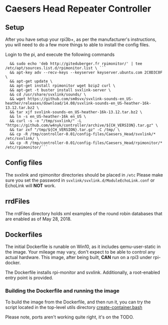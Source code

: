 # Caesers Head Repeater Controller

## Setup
After you have setup your rpi3b+, as per the manufacturer's instructions, you will need to do a few more things to able to install the config files. 

Login to the pi, and execute the following commands

```text sudo echo 'deb http://mirrordirector.raspbian.org/raspbian/ buster main' | tee /etc/apt/sources.list.d/svxlink.list \
  && sudo echo 'deb http://giteduberger.fr rpimonitor/' | tee /etc/apt/sources.list.d/rpimonitor.list \ ```
  && apt-key adv --recv-keys --keyserver keyserver.ubuntu.com 2C0D3C0F \
  && apt-get update \
  && apt-get install rpimonitor wget bzip2 curl \
  && apt-get -t buster install svxlink-server \
  && cd /usr/share/svxlink/sounds/ \
  && wget https://github.com/sm0svx/svxlink-sounds-en_US-heather/releases/download/14.08/svxlink-sounds-en_US-heather-16k-13.12.tar.bz2 \
  && tar xjf svxlink-sounds-en_US-heather-16k-13.12.tar.bz2 \
  && ln -s en_US-heather-16k en_US \
  && curl -s -o "/tmp/svxlink/" -L "https://github.com/w4nyk/controller/archive/${CH_VERSION}.tar.gz" \
  && tar zxf "/tmp/${CH_VERSION}.tar.gz" -C /tmp/ \
  && cp -R /tmp/controller-0.01/config-files/Caesers_Head/svxlink/* /etc/svxlink/ \
  && cp -R /tmp/controller-0.01/config-files/Caesers_Head/rpimonitor/* /etc/rpimonitor/```
```
## Config files
The svxlink and rpimonitor directories should be placed in ```/etc``` Please make sure you set the password in ```svxlink/svxlink.d/ModuleEchoLink.conf``` or EchoLink will **NOT** work.

## rrdFiles
The rrdFiles directory holds xml examples of the round robin databases that are enabled as of May 28, 2018.

## Dockerfiles
The initial Dockerfile is runable on Win10, as it includes qemu-user-static in the image. Your mileage may vary, don't expect to be able to control any actual hardware. This image, after being built, **CAN** run on a rpi3 under rpi-docker.

The Dockerfile installs rpi-monitor and svxlink. Additionally, a root-enabled entry point is provided.

### Building the Dockerfile and running the image
To build the image from the Dockerfile, and then run it, you can try the script located in the top-level utils directory [create-container.bash](https://github.com/w4nyk/controller/blob/master/utils/create-container.bash)

Please note, ports aren't working quite right, it's on the TODO.

